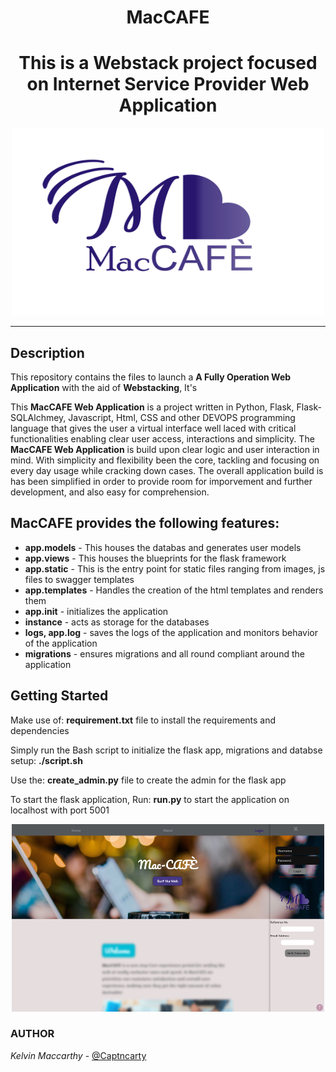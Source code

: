 <h1 align="center">MacCAFE</h1>
<h1 align="center">This is a Webstack project focused on Internet Service Provider Web Application</h1>
<p align ="center">
    <img width="500" height="300" src="cap2.png">
</p>

---------
## Description

This repository contains the files to launch a **A Fully Operation Web Application** with the aid of **Webstacking**, It's

This **MacCAFE Web Application** is a project written in Python, Flask, Flask-SQLAlchmey, Javascript, Html, CSS and other DEVOPS programming language that gives the user a virtual interface well laced with critical functionalities enabling clear user access, interactions and simplicity. The **MacCAFE Web Application** is build upon clear logic and user interaction in mind. With simplicity and flexibility been the core, tackling and focusing on every day usage while cracking down cases. The overall application build is has been simplified in order to provide room for imporvement and further development, and also easy for comprehension.

## MacCAFE provides the following features:

* **app.models** - This houses the databas and generates user models
* **app.views** - This houses the blueprints for the flask framework
* **app.static** - This is the entry point for static files ranging from images, js files to swagger templates
* **app.templates** - Handles the creation of the html templates and renders them
* **app.__init__** - initializes the application
* **instance** - acts as storage for the databases
* **logs, app.log** - saves the logs of the application and monitors behavior of the application
* **migrations** - ensures migrations and all round compliant around the application

## Getting Started

Make use of: <b>requirement.txt</b> file to install the requirements and dependencies

Simply run the Bash script to initialize the flask app, migrations and databse setup: <b>./script.sh</b>

Use the: <b>create_admin.py</b> file to create the admin for the flask app

To start the flask application, Run: <b>run.py</b> to start the application on localhost with port 5001


<p align ="center">
    <img width="500" height="300" src="maccafe.png">
</p>

### AUTHOR
*Kelvin Maccarthy* - [@Captncarty](https://github.com/Captncarty)
